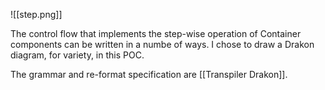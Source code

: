 ![[step.png]]

The control flow that implements the step-wise operation of Container components can be written in a numbe of ways.  I chose to draw a Drakon diagram, for variety, in this POC.

The grammar and re-format specification are [[Transpiler Drakon]].